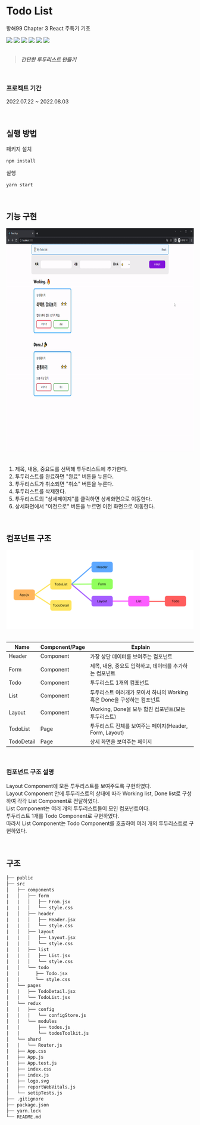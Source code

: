 # Todo List

항해99 Chapter 3 React 주특기 기초

<!-- <img src="https://img.shields.io/badge/이름-색상코드?style=flat-square&logo=로고명&logoColor=로고색"/> -->

<div>
<img src="https://img.shields.io/badge/yarn-2C8EBB?style=flat-square&logo=yarn&logoColor=white"/>
<img src="https://img.shields.io/badge/React-61DAFB?style=flat-square&logo=React&logoColor=black"/>
<img src="https://img.shields.io/badge/Redux-764ABC?style=flat-square&logo=Redux&logoColor=white"/>
<img src="https://img.shields.io/badge/HTML5-E34F26?style=flat-square&logo=HTML5&logoColor=white"/>
<img src="https://img.shields.io/badge/CSS3-1572B6?style=flat-square&logo=CSS3&logoColor=white"/>
<img src="https://img.shields.io/badge/JavaScript-F7DF1E?style=flat-square&logo=JavaScript&logoColor=white"/>
</div>

<br>

> ***간단한 투두리스트 만들기***

<br>

### 프로젝트 기간
2022.07.22 ~ 2022.08.03

<br>

## 실행 방법

패키지 설치
```
npm install
```

실행
```bash
yarn start
```

<br>

## 기능 구현

<div align="center">
<img src="./public/todolist_execute2.gif" width="800" height="600" />
</div>
<br>

1. 제목, 내용, 중요도를 선택해 투두리스트에 추가한다.
2. 투두리스트를 완료하면 "완료" 버튼을 누른다.
3. 투두리스트가 취소되면 "취소" 버튼을 누른다.
4. 투두리스트를 삭제한다.
5. 투두리스트의 "상세페이지"를 클릭하면 상세화면으로 이동한다.
6. 상세화면에서 "이전으로" 버튼을 누르면 이전 화면으로 이동한다.

<br>

## 컴포넌트 구조
<div align="center">
<img src="./public/component_structure_diagram.png" width="600"/>
</div>
<br>

|Name|Component/Page|Explain|
|---|---|------|
|Header|Component|가장 상단 데이터를 보여주는 컴포넌트|
|Form|Component|제목, 내용, 중요도 입력하고, 데이터를 추가하는 컴포넌트|
|Todo|Component|투두리스트 1개의 컴포넌트|
|List|Component|투두리스트 여러개가 모여서 하나의 Working 혹은 Done을 구성하는 컴포넌트|
|Layout|Component|Working, Done을 모두 합친 컴포넌트(모든 투두리스트)|
|TodoList|Page|투두리스트 전체를 보여주는 페이지(Header, Form, Layout)|
|TodoDetail|Page|상세 화면을 보여주는 페이지|
<br>

### 컴포넌트 구조 설명
Layout Component에 모든 투두리스트를 보여주도록 구현하였다.<br>
Layout Component 안에 투두리스트의 상태에 따라 Working list, Done list로 구성하여 각각 List Component로 전달하였다.<br>
List Component는 여러 개의 투두리스트들이 모인 컴포넌트이다.<br>
투두리스트 1개를 Todo Component로 구현하였다.<br>
따라서 List Component는 Todo Component를 호출하여 여러 개의 투두리스트로 구현하였다.


<br>

## 구조
```
├── public
├── src
│   ├── components
|   │   ├── form
|   |   │   ├── From.jsx
|   |   │   └── style.css
|   │   ├── header
|   |   │   ├── Header.jsx
|   |   │   └── style.css
|   │   ├── layout
|   |   │   ├── Layout.jsx
|   |   │   └── style.css
|   │   ├── list
|   |   │   ├── List.jsx
|   |   │   └── style.css
|   │   └── todo
|   |      ├── Todo.jsx
|   |      └── style.css
│   └── pages
|   |   ├── TodoDetail.jsx
|   |   └── TodoList.jsx
│   └── redux
|   |   ├── config
|   |   |   └── configStore.js
|   |   └── modules
|   |       ├── todos.js
|   |       └── todosToolkit.js
│   └── shard
|   |   └── Router.js
|   ├── App.css
|   ├── App.js
|   ├── App.test.js
|   ├── index.css
|   ├── index.js
|   ├── logo.svg
│   ├── reportWebVitals.js
│   └── setipTests.js
├── .gitignore
├── package.json
├── yarn.lock
└── README.md
```
<br>
